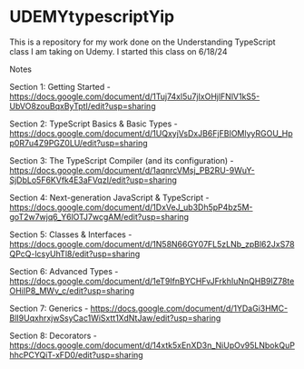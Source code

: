 # UDEMYtypescriptYip
This is a repository for my work done on the Understanding TypeScript class I am taking on Udemy. I started this class on 6/18/24


Notes


Section 1: Getting Started - https://docs.google.com/document/d/1Tuj74xl5u7jIxOHjlFNlV1kS5-UbVO8zouBqxByTptI/edit?usp=sharing

Section 2: TypeScript Basics & Basic Types - https://docs.google.com/document/d/1UQxyjVsDxJB6FjFBIOMlyyRGOU_Hpp0R7u4Z9PGZ0LU/edit?usp=sharing

Section 3: The TypeScript Compiler (and its configuration) - https://docs.google.com/document/d/1aqnrcVMsj_PB2RU-9WuY-SjDbLo5F6KVfk4E3aFVqzI/edit?usp=sharing

Section 4: Next-generation JavaScript & TypeScript - https://docs.google.com/document/d/1DxVeJ_ub3Dh5pP4bz5M-goT2w7wjq6_Y6lOTJ7wcgAM/edit?usp=sharing

Section 5: Classes & Interfaces - https://docs.google.com/document/d/1N58N66GY07FL5zLNb_zpBl62JxS78QPcQ-lcsyUhTl8/edit?usp=sharing

Section 6: Advanced Types - https://docs.google.com/document/d/1eT9IfnBYCHFvJFrkhIuNnQHB9lZ78teOHiIP8_MWv_c/edit?usp=sharing

Section 7: Generics - https://docs.google.com/document/d/1YDaGi3HMC-BlI9UqxhrxjwSsyCac1WiSxtt1XdNtJaw/edit?usp=sharing

Section 8: Decorators - https://docs.google.com/document/d/14xtk5xEnXD3n_NiUpOv95LNbokQuPhhcPCYQiT-xFD0/edit?usp=sharing
